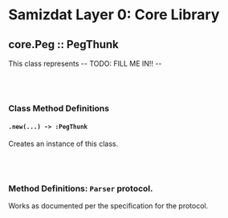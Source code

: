 Samizdat Layer 0: Core Library
==============================

core.Peg :: PegThunk
--------------------

This class represents -- TODO: FILL ME IN!! --


<br><br>
### Class Method Definitions

#### `.new(...) -> :PegThunk`

Creates an instance of this class.


<br><br>
### Method Definitions: `Parser` protocol.

Works as documented per the specification for the protocol.
